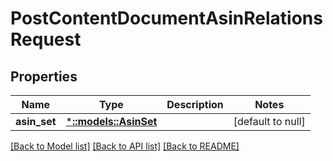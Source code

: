 # PostContentDocumentAsinRelationsRequest

## Properties
Name | Type | Description | Notes
------------ | ------------- | ------------- | -------------
**asin_set** | [***::models::AsinSet**](AsinSet.md) |  | [default to null]

[[Back to Model list]](../README.md#documentation-for-models) [[Back to API list]](../README.md#documentation-for-api-endpoints) [[Back to README]](../README.md)


